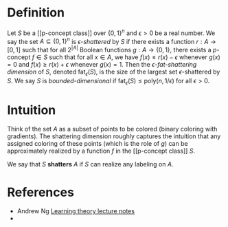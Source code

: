 # Definition 
Let $S$ be a [[p-concept class]] over $\{0, 1\}^n$ and $\epsilon > 0$ be a real number. We say the set $A \subseteq \{0, 1\}^n$ is *$\epsilon$-shattered* by $S$ if there exists a function $r : A \rightarrow [0, 1]$ such that for all $2^{|A|}$ Boolean functions $g : A \rightarrow \{0, 1\}$, there exists a $p$-concept $f \in S$ such that for all $x \in A$, we have $f(x) \leq r(x) - \epsilon$ whenever $g(x) = 0$ and $f(x) \geq r(x) + \epsilon$ whenever $g(x) = 1$. Then the *$\epsilon$-fat-shattering dimension* of $S$, denoted $\text{fat}_\epsilon(S)$, is the size of the largest set $\epsilon$-shattered by $S$. 
We say $S$ is *bounded-dimensional* if $\text{fat}_\epsilon(S) \leq \text{poly}(n, 1/\epsilon)$ for all $\epsilon > 0$. 

# Intuition 
Think of the set $A$ as a subset of points to be colored (binary coloring with gradients). The shattering dimension roughly captures the intuition that any assigned coloring of these points (which is the role of $g$) can be approximately realized by a function $f$ in the [[p-concept class]] $S$. 

We say that $S$ **shatters** $A$ if $S$ can realize any labeling on $A$. 

# References
- Andrew Ng [Learning theory lecture notes](http://cs229.stanford.edu/notes_archive/cs229-notes4.pdf)
- 
